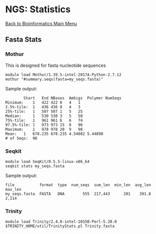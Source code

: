 # NGS: Statistics

[Back to Bioinformatics Main
Menu](/kb3/Software/Bioinformatics/Bioinformatics/)

## Fasta Stats

### Mothur

This is designed for fasta nucleotide sequences

    module load Mothur/1.39.5-intel-2017A-Python-2.7.12
    mothur "#summary.seqs(fasta=my_seqs.fasta)"

Sample output:

``` 
        Start   End NBases  Ambigs  Polymer NumSeqs
Minimum:    1   422 422 0   4   1
2.5%-tile:  1   436 436 0   4   3
25%-tile:   1   507 507 1   5   25
Median:     1   530 530 3   5   50
75%-tile:   1   961 961 6   6   74
97.5%-tile: 1   973 973 15  8   96
Maximum:    1   978 978 20  9   98
Mean:   1   678.235 678.235 4.54082 5.44898
# of Seqs:  98
```

### Seqkit

`module load SeqKit/0.5.5-linux-x86_64`  
`seqkit stats my_seqs.fasta`

Sample output:

    file           format  type  num_seqs  sum_len  min_len  avg_len  max_len
    my_seqs.fasta  FASTA   DNA        555  217,443      201    391.8    2,114

### Trinity

    module load Trinity/2.4.0-intel-2015B-Perl-5.20.0
    $TRINITY_HOME/util/TrinityStats.pl Trinity.fasta
